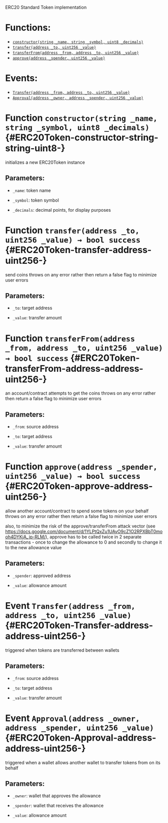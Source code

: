 ERC20 Standard Token implementation

# Functions:
- [`constructor(string _name, string _symbol, uint8 _decimals)`](#ERC20Token-constructor-string-string-uint8-)
- [`transfer(address _to, uint256 _value)`](#ERC20Token-transfer-address-uint256-)
- [`transferFrom(address _from, address _to, uint256 _value)`](#ERC20Token-transferFrom-address-address-uint256-)
- [`approve(address _spender, uint256 _value)`](#ERC20Token-approve-address-uint256-)

# Events:
- [`Transfer(address _from, address _to, uint256 _value)`](#ERC20Token-Transfer-address-address-uint256-)
- [`Approval(address _owner, address _spender, uint256 _value)`](#ERC20Token-Approval-address-address-uint256-)

# Function `constructor(string _name, string _symbol, uint8 _decimals)` {#ERC20Token-constructor-string-string-uint8-}
initializes a new ERC20Token instance


## Parameters:
- `_name`:        token name

- `_symbol`:      token symbol

- `_decimals`:    decimal points, for display purposes
# Function `transfer(address _to, uint256 _value) → bool success` {#ERC20Token-transfer-address-uint256-}
send coins
throws on any error rather then return a false flag to minimize user errors


## Parameters:
- `_to`:      target address

- `_value`:   transfer amount


# Function `transferFrom(address _from, address _to, uint256 _value) → bool success` {#ERC20Token-transferFrom-address-address-uint256-}
an account/contract attempts to get the coins
throws on any error rather then return a false flag to minimize user errors


## Parameters:
- `_from`:    source address

- `_to`:      target address

- `_value`:   transfer amount


# Function `approve(address _spender, uint256 _value) → bool success` {#ERC20Token-approve-address-uint256-}
allow another account/contract to spend some tokens on your behalf
throws on any error rather then return a false flag to minimize user errors

also, to minimize the risk of the approve/transferFrom attack vector
(see https://docs.google.com/document/d/1YLPtQxZu1UAvO9cZ1O2RPXBbT0mooh4DYKjA_jp-RLM/), approve has to be called twice
in 2 separate transactions - once to change the allowance to 0 and secondly to change it to the new allowance value


## Parameters:
- `_spender`: approved address

- `_value`:   allowance amount



# Event `Transfer(address _from, address _to, uint256 _value)` {#ERC20Token-Transfer-address-address-uint256-}
triggered when tokens are transferred between wallets


## Parameters:
- `_from`:    source address

- `_to`:      target address

- `_value`:   transfer amount
# Event `Approval(address _owner, address _spender, uint256 _value)` {#ERC20Token-Approval-address-address-uint256-}
triggered when a wallet allows another wallet to transfer tokens from on its behalf


## Parameters:
- `_owner`:   wallet that approves the allowance

- `_spender`: wallet that receives the allowance

- `_value`:   allowance amount
